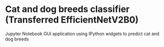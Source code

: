 # Cat and dog breeds classifier (Transferred EfficientNetV2B0)
Jupyter Notebook GUI application using IPython widgets to predict cat and dog breeds
